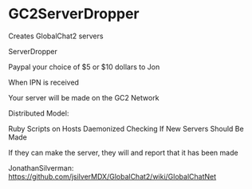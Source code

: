 GC2ServerDropper
================

Creates GlobalChat2 servers

ServerDropper

Paypal your choice of $5 or $10 dollars to Jon

When IPN is received

Your server will be made on the GC2 Network

Distributed Model:

Ruby Scripts on Hosts Daemonized Checking If New Servers Should Be Made

If they can make the server, they will and report that it has been made



JonathanSilverman: https://github.com/jsilverMDX/GlobalChat2/wiki/GlobalChatNet